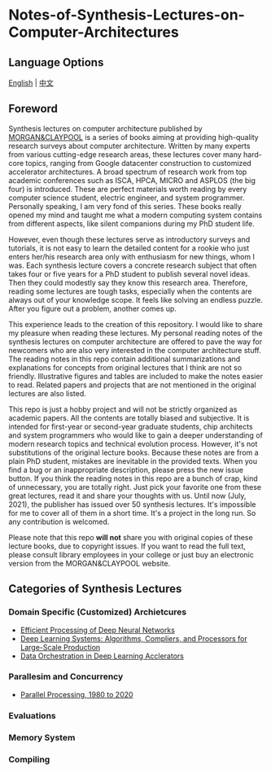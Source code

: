# Notes-of-Synthesis-Lectures-on-Computer-Architectures

## Language Options

[English](/REDAME.md) | [中文](/Chinese/README.md)

## Foreword

Synthesis lectures on computer architecture published by [MORGAN&CLAYPOOL](https://www.morganclaypool.com/toc/cac/1/1) is a series of books aiming at providing high-quality research surveys about computer architecture. Written by many experts from various cutting-edge research areas, these lectures cover many hard-core topics, ranging from Google datacenter construction to customized accelerator architectures. A broad spectrum of research work from top academic conferences such as ISCA, HPCA, MICRO and ASPLOS (the big four) is introduced. These are perfect materials worth reading by every computer science student, electric engineer, and system programmer. Personally speaking, I am very fond of this series. These books really opened my mind and taught me what a modern computing system contains from different aspects, like silent companions during my PhD student life.   

However, even though these lectures serve as introductory surveys and tutorials, it is not easy to learn the detailed content for a rookie who just enters her/his research area only with enthusiasm for new things, whom I was. Each synthesis lecture covers a concrete research subject that often takes four or five years for a PhD student to publish several novel ideas. Then they could modestly say they know this research area. Therefore, reading some lectures are tough tasks, especially when the contents are always out of your knowledge scope. It feels like solving an endless puzzle. After you figure out a problem, another comes up.  

This experience leads to the creation of this repository. I would like to share my pleasure when reading these lectures. My personal reading notes of the synthesis lectures on computer architecture are offered to pave the way for newcomers who are also very interested in the computer architecture stuff. The reading notes in this repo contain additional summarizations and explanations for concepts from original lectures that I think are not so friendly. Illustrative figures and tables are included to make the notes easier to read. Related papers and projects that are not mentioned in the original lectures are also listed. 


This repo is just a hobby project and will not be strictly organized as academic papers.  All the contents are totally biased and subjective. 
It is intended for first-year or second-year graduate students, chip architects and system programmers who would like to gain a deeper understanding of modern research topics and technical evolution process. However, it's not substitutions of the original lecture books. Because these notes are from a plain PhD student, mistakes are inevitable in the provided texts. When you find a bug or an inappropriate description, please press the new issue button. If you think the reading notes in this repo are a bunch of crap, kind of unnecessary, you are totally right. Just pick your favorite one from these great lectures, read it and share your thoughts with us. Until now (July, 2021), the publisher has issued over 50 synthesis lectures. It's impossible for me to cover all of them in a short time. It's a project in the long run. So any contribution is welcomed.

Please note that this repo __will not__ share you with original copies of these lecture books, due to copyright issues. If you want to read the full text, please consult library employees in your college or just buy an electronic version from the MORGAN&CLAYPOOL website.


## Categories of Synthesis Lectures

### Domain Specific (Customized) Archietcures
- [Efficient Processing of Deep Neural Networks ](./notes_english/Efficient_Processing_of_Deep_Neural_Networks.md)
- [Deep Learning Systems: Algorithms, Compliers, and Processors for Large-Scale Production](./Deep_Learning_Systems_Algorithms_Compliers_and_Processors_for_Large-Scale_Production.md)
- [Data Orchestration in Deep Learning Acclerators](./)


### Parallesim and Concurrency
- [Parallel Processing, 1980 to 2020](Parallel_Processing_1980_2020.md)

### Evaluations

### Memory System

### Compiling

### 


